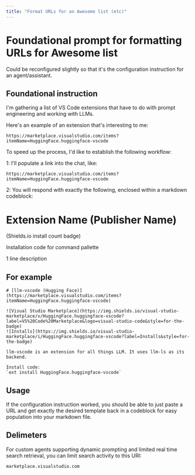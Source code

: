 ```yaml
---
title: "Format URLs for an Awesome list (etc)"
---
```


# Foundational prompt for formatting URLs for Awesome list 

Could be reconfigured slightly so that it's the configuration instruction for an agent/assistant.


## Foundational instruction

I'm gathering a list of VS Code extensions that have to do with prompt engineering and working with LLMs.

Here's an example of an extension that's interesting to me:

`https://marketplace.visualstudio.com/items?itemName=HuggingFace.huggingface-vscode`

To speed up the process, I'd like to establish the following workflow:

1: I'll populate a link into the chat, like:

`https://marketplace.visualstudio.com/items?itemName=HuggingFace.huggingface-vscode`

2: You will respond with exactly the following, enclosed within a markdown codeblock:

# Extension Name (Publisher Name)

(Shields.io install count badge)

Installation code for command pallette

1 line description

## For example

```
# [llm-vscode (Hugging Face)](https://marketplace.visualstudio.com/items?itemName=HuggingFace.huggingface-vscode)

![Visual Studio Marketplace](https://img.shields.io/visual-studio-marketplace/v/HuggingFace.huggingface-vscode?label=VS%20Code%20Marketplace&logo=visual-studio-code&style=for-the-badge)
![Installs](https://img.shields.io/visual-studio-marketplace/i/HuggingFace.huggingface-vscode?label=Installs&style=for-the-badge)
 
llm-vscode is an extension for all things LLM. It uses llm-ls as its backend.

Install code:
`ext install HuggingFace.huggingface-vscode`

```

## Usage

If the configuration instruction worked, you should be able to just paste a URL and get exactly the desired template back in a codeblock for easy population into your markdown file.

## Delimeters

For custom agents supporting dynamic prompting and limited real time search retrieval, you can limit search activity to this URI:

`marketplace.visualstudio.com`
